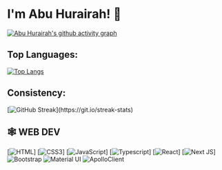 
# I'm Abu Hurairah! 👋

[![Abu Hurairah's github activity graph](https://activity-graph.herokuapp.com/graph?username=AbuHurairah127&bg_color=1d3557&color=457b9d&line=457b9d&point=e63946)](https://github.com/AbuHurairah127/github-readme-activity-graph)
## Top Languages:

[![Top Langs](https://github-readme-stats.vercel.app/api/top-langs/?username=abuhurairah127&hide=PureBasic&langs_count=12)](https://github.com/abuhurairah127)

## Consistency:

[![GitHub Streak](https://github-readme-streak-stats.herokuapp.com/?user=abuhurairah127&theme=highcontrast&layout=compa")](https://git.io/streak-stats)





## 🕸️ **WEB DEV**

[![HTML](https://img.shields.io/badge/HTML5-E34F26?style=for-the-badge&logo=html5&logoColor=white "HTML")]
[![CSS3](https://img.shields.io/badge/CSS3-1572B6?style=for-the-badge&logo=css3&logoColor=white "CSS")]
[![JavaScript](https://img.shields.io/badge/JavaScript-F7DF1E?style=for-the-badge&logo=javascript&logoColor=black "JavaScript")]
[![Typescript](https://img.shields.io/badge/TypeScript-007ACC?style=for-the-badge&logo=typescript&logoColor=white "Typescript")]
[![React](https://img.shields.io/badge/React-20232A?style=for-the-badge&logo=react&logoColor=61DAFB "React")]
[![Next JS](https://img.shields.io/badge/Next-black?style=for-the-badge&logo=next.js&logoColor=white "Next.js")]
![Bootstrap](https://img.shields.io/badge/Bootstrap-563D7C?style=for-the-badge&logo=bootstrap&logoColor=white "Bootstrap")
![Material UI](https://img.shields.io/badge/Material--UI-%230081CB.svg?style=for-the-badge&logo=mui&logoColor=white "Material UI")
![ApolloClient](https://img.shields.io/badge/ApolloClient-black?style=for-the-badge&logo=ApolloClient&badgeColor=**010101** "ApolloClient")


<br />

